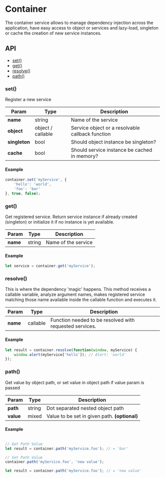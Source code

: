 # Container

The container service allows to manage dependency injection across the application, have easy access to object or services and lazy-load, singleton or cache the creation of new service instances.

## API

- [set()](#set)
- [get()](#get)
- [resolve()](#resolve)
- [path()](#path)

### set()

Register a new service

Param | Type | Description
--- | --- | ---
**name** | string | Name of the service
**object** | object / callable | Service object or a resolvable callback function
**singleton** | bool | Should object instance be singleton?
**cache** | bool | Should service instance be cached in memory?

#### Example
```js
container.set('myService', {
    'hello': 'world',
    'foo': 'bar'
}, true, false);
```

### get()

Get registered service. Return service instance if already created (singleton) or initialize it if no instance is yet available.

Param | Type | Description
--- | --- | ---
**name** | string | Name of the service

#### Example
```js
let service = container.get('myService');
```

### resolve()

This is where the dependency 'magic' happens. This method receives a callable variable, analyze argument names, makes registered service matching those name available inside the callable function and executes it. 

Param | Type | Description
--- | --- | ---
**name** | callable | Function needed to be resolved with requested services.

#### Example
```js
let result = container.resolve(function(window, myService) {
    window.alert(myService['hello']); // Alert: 'world'
});
```

### path()

Get value by object path, or set value in object path if value param is passed 

Param | Type | Description
--- | --- | ---
**path** | string | Dot separated nested object path
**value** | mixed | Value to be set in given path. **(optional)**

#### Example
```js

// Get Path Value
let result = container.path('myService.foo'); // = 'bar'

// Set Path Value
container.path('myService.foo', 'new value');

let result = container.path('myService.foo'); // = 'new value'
```
